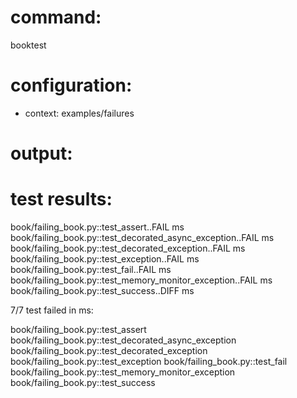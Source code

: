 # command:

booktest 

# configuration:

 * context: examples/failures

# output:


# test results:

  book/failing_book.py::test_assert..FAIL <number> ms
  book/failing_book.py::test_decorated_async_exception..FAIL <number> ms
  book/failing_book.py::test_decorated_exception..FAIL <number> ms
  book/failing_book.py::test_exception..FAIL <number> ms
  book/failing_book.py::test_fail..FAIL <number> ms
  book/failing_book.py::test_memory_monitor_exception..FAIL <number> ms
  book/failing_book.py::test_success..DIFF <number> ms

7/7 test failed in <number> ms:

  book/failing_book.py::test_assert
  book/failing_book.py::test_decorated_async_exception
  book/failing_book.py::test_decorated_exception
  book/failing_book.py::test_exception
  book/failing_book.py::test_fail
  book/failing_book.py::test_memory_monitor_exception
  book/failing_book.py::test_success


